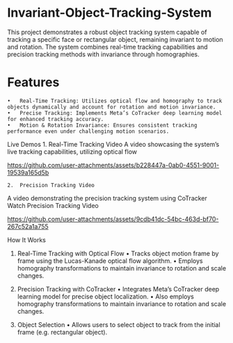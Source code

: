 # Invariant-Object-Tracking-System

This project demonstrates a robust object tracking system capable of tracking a specific face or rectangular object, remaining invariant to motion and rotation. The system combines real-time tracking capabilities and precision tracking methods with invariance through homographies.

# Features
	•	Real-Time Tracking: Utilizes optical flow and homography to track objects dynamically and account for rotation and motion invariance.
	•	Precise Tracking: Implements Meta’s CoTracker deep learning model for enhanced tracking accuracy.
	•	Motion & Rotation Invariance: Ensures consistent tracking performance even under challenging motion scenarios.

 Live Demos
	1.	Real-Time Tracking Video
A video showcasing the system’s live tracking capabilities, utilizing optical flow



https://github.com/user-attachments/assets/b228447a-0ab0-4551-9001-19539a165d5b


	2.	Precision Tracking Video
A video demonstrating the precision tracking system using CoTracker
Watch Precision Tracking Video

https://github.com/user-attachments/assets/9cdb41dc-54bc-463d-bf70-267c52a1a755



How It Works

1. Real-Time Tracking with Optical Flow
	•	Tracks object motion frame by frame using the Lucas-Kanade optical flow algorithm.
	•	Employs homography transformations to maintain invariance to rotation and scale changes.

2. Precision Tracking with CoTracker
	•	Integrates Meta’s CoTracker deep learning model for precise object localization.
	•	Also employs homography transformations to maintain invariance to rotation and scale changes.

3. Object Selection
	•	Allows users to select object to track from the initial frame (e.g. rectangular object).



